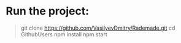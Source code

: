 # Run the project:

> git clone https://github.com/VasilyevDmitry/Rademade.git
> cd GithubUsers
> npm install
> npm start